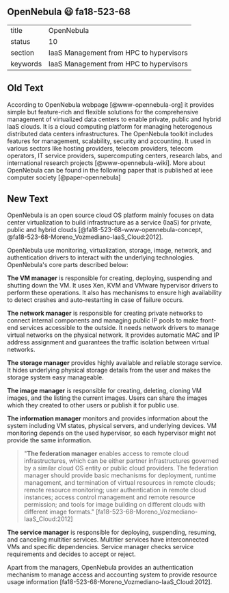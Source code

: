 ## OpenNebula :smiley: fa18-523-68



|          |                                         |
| -------- | --------------------------------------- |
| title    | OpenNebula                              | 
| status   | 10                                      |
| section  | IaaS Management from HPC to hypervisors |
| keywords | IaaS Management from HPC to hypervisors |


## Old Text

According to OpenNebula webpage [@www-opennebula-org] it provides
simple but feature-rich and flexible solutions for the comprehensive
management of virtualized data centers to enable private, public and
hybrid laaS clouds. It is a cloud computing platform for managing
heterogenous distributed data centers infrastructures. The OpenNebula
toolkit includes features for management, scalability, security and
accounting. It used in various sectors like hosting providers, telecom
providers, telecom operators, IT service providers, supercomputing
centers, research labs, and international research
projects [@www-opennebula-wiki]. More about OpenNebula can be
found in the following paper that is published at ieee computer
society [@paper-opennebula]

## New Text


OpenNebula is an open source cloud OS platform mainly focuses on data center 
virtualization to build infrastructure as a service (IaaS) for private, public 
and hybrid clouds [@fa18-523-68-www-opennebula-concept, @fa18-523-68-Moreno_Vozmediano-IaaS_Cloud:2012].

OpenNebula use monitoring, virtualization, storage, image, network, and 
authentication drivers to interact with the underlying technologies. 
OpenNebula's core parts described below:

__The VM manager__ is responsible for creating, deploying, suspending and 
shutting down the VM. It uses Xen, KVM and VMware hypervisor drivers to perform 
these operations. It also has mechanisms to ensure high availability to detect 
crashes and auto-restarting in case of failure occurs.

__The network manager__ is responsible for creating private networks to connect 
internal components and managing public IP pools to make front-end services 
accessible to the outside. It needs network drivers to manage virtual networks 
on the physical network. It provides automatic MAC and IP address assignment and
guarantees the traffic isolation between virtual networks.

__The storage manager__ provides highly available and reliable storage 
service. It hides underlying physical storage details from the user and makes 
the storage system easy manageable.

__The image manager__ is responsible for creating, deleting, cloning VM images,
and the listing the current images. Users can share the images which they 
created to other users or publish it for public use.

__The information manager__ monitors and provides information about the system 
including VM states, physical servers, and underlying devices.  VM monitoring 
depends on the used hypervisor, so each hypervisor might not provide the same 
information.

> "__The federation manager__ enables access to remote cloud infrastructures, 
which can be either partner infrastructures governed by a similar cloud OS 
entity or public cloud providers. The federation manager should provide basic 
mechanisms for deployment, runtime management, and termination of virtual 
resources in remote clouds; remote resource monitoring; user authentication in 
remote cloud instances; access control management and remote resource 
permission; and tools for image building on different clouds with different 
image formats." [fa18-523-68-Moreno_Vozmediano-IaaS_Cloud:2012]

__The service manager__ is responsible for deploying, suspending, resuming, and 
canceling multitier services. Multitier services have interconnected VMs and 
specific dependencies. Service manager checks service requirements and decides 
to accept or reject.

Apart from the managers, OpenNebula provides an authentication mechanism to 
manage access and accounting system to provide resource usage information [fa18-523-68-Moreno_Vozmediano-IaaS_Cloud:2012].


